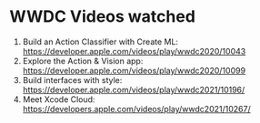 # WWDC Videos watched

1. Build an Action Classifier with Create ML: https://developer.apple.com/videos/play/wwdc2020/10043
2. Explore the Action & Vision app: https://developer.apple.com/videos/play/wwdc2020/10099
3. Build interfaces with style: https://developer.apple.com/videos/play/wwdc2021/10196/
4. Meet Xcode Cloud: https://developers.apple.com/videos/play/wwdc2021/10267/